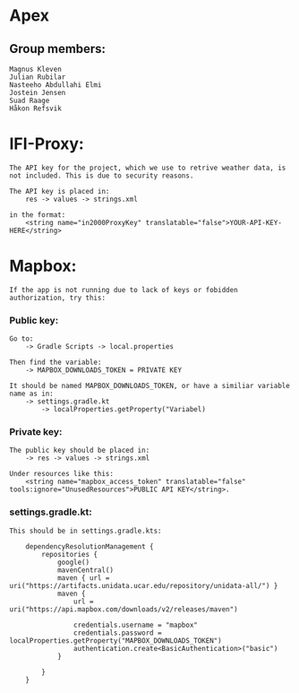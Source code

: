 # Apex

## Group members:

    Magnus Kleven
    Julian Rubilar
    Nasteeho Abdullahi Elmi
    Jostein Jensen
    Suad Raage
    Håkon Refsvik
    
# IFI-Proxy:

    The API key for the project, which we use to retrive weather data, is not included. This is due to security reasons.
    
    The API key is placed in:
        res -> values -> strings.xml 
        
    in the format:
        <string name="in2000ProxyKey" translatable="false">YOUR-API-KEY-HERE</string>

# Mapbox:

    If the app is not running due to lack of keys or fobidden authorization, try this:

### Public key:

    Go to:
        -> Gradle Scripts -> local.properties
       
    Then find the variable:
        -> MAPBOX_DOWNLOADS_TOKEN = PRIVATE KEY
        
    It should be named MAPBOX_DOWNLOADS_TOKEN, or have a similiar variable name as in:
        -> settings.gradle.kt 
            -> localProperties.getProperty("Variabel)
    

### Private key:
    The public key should be placed in:
        -> res -> values -> strings.xml
        
    Under resources like this:  
        <string name="mapbox_access_token" translatable="false" tools:ignore="UnusedResources">PUBLIC API KEY</string>.
   

### settings.gradle.kt:

    This should be in settings.gradle.kts: 
    
        dependencyResolutionManagement {
            repositories {
                google()
                mavenCentral()
                maven { url = uri("https://artifacts.unidata.ucar.edu/repository/unidata-all/") }
                maven {
                    url = uri("https://api.mapbox.com/downloads/v2/releases/maven")

                    credentials.username = "mapbox"
                    credentials.password = localProperties.getProperty("MAPBOX_DOWNLOADS_TOKEN")
                    authentication.create<BasicAuthentication>("basic")
                }

            }
        }

